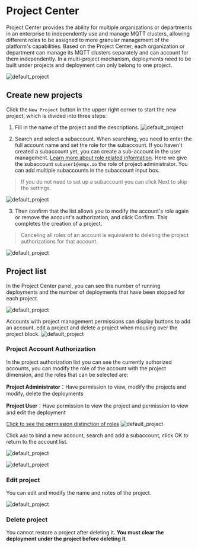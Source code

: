 # Project Center

Project Center provides the ability for multiple organizations or departments in an enterprise to independently use and manage MQTT clusters, allowing different roles to be assigned to more granular management of the platform's capabilities. Based on the Project Center, each organization or department can manage its MQTT clusters separately and can account for them independently. In a multi-project mechanism, deployments need to be built under projects and deployment can only belong to one project.

![default_project](./_assets/pc_default.png)


## Create new projects

Click the `New Project` button in the upper right corner to start the new project, which is divided into three steps:

1. Fill in the name of the project and the descriptions.
![default_project](./_assets/pc_step1.png)


2. Search and select a subaccount. When searching, you need to enter the full account name and set the role for the subaccount. If you haven't created a subaccount yet, you can create a sub-account in the user management. [Learn more about role related information](../users/user.md). Here we give the subaccount `subuser1@emqx.io` the role of project administrator. You can add multiple subaccounts in the subaccount input box.
> If you do not need to set up a subaccount you can click Next to skip the settings.

![default_project](./_assets/pc_step2.png)


3. Then confirm that the list allows you to modify the account's role again or remove the account's authorization, and click Confirm. This completes the creation of a project.
> Canceling all roles of an account is equivalent to deleting the project authorizations for that account.

![default_project](./_assets/pc_step3.png)


## Project list

In the Project Center panel, you can see the number of running deployments and the number of deployments that have been stopped for each project.

![default_project](./_assets/pc_default.png)


Accounts with project management permissions can display buttons to add an account, edit a project and delete a project when mousing over the project block.
![default_project](./_assets/pc-opts.png)


### Project Account Authorization
In the project authorization list you can see the currently authorized accounts, you can modify the role of the account with the project dimension, and the roles that can be selected are:

**Project Administrator**：Have permission to view, modify the projects and modify, delete the deployments

**Project User**：Have permission to view the project and permission to view and edit the deployment

[Click to see the permission distinction of roles](../users/intro.md)
![default_project](./_assets/pc_opts_1.jpg)


Click `Add` to bind a new account, search and add a subaccount, click OK to return to the account list.

![default_project](./_assets/pc_opts_2.png)

![default_project](./_assets/pc_opts_3.jpg)

### Edit project 
You can edit and modify the name and notes of the project.

![default_project](./_assets/pc_opts_4.png)

### Delete project
You cannot restore a project after deleting it. **You must clear the deployment under the project before deleting it**.


